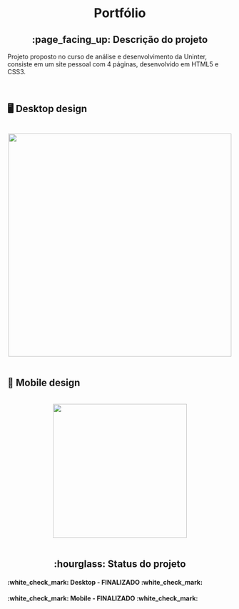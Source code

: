 <h1 align = "center">Portfólio</h1>
<h2 align = "center">:page_facing_up: Descrição do projeto</h2>
<p>Projeto proposto no curso de análise e desenvolvimento da Uninter, consiste em um site pessoal com 4 páginas, desenvolvido em HTML5 e CSS3.</p>
<br>

## :desktop_computer: Desktop design
<br>
<div align = "center">
<img src = "https://github.com/user-attachments/assets/1c223b5b-7aeb-4cdf-8dd3-ab462ad8bf71" width = "500" />
</div>
<br>

## :iphone: Mobile design
<br>
<div align = "center">
<img src = "https://github.com/user-attachments/assets/61d92562-fa9a-4187-8eac-b3142147c50e" width = "300" />
</div>
<br>

<h2 align="center">:hourglass: Status do projeto </h2>
<h4>:white_check_mark: Desktop - FINALIZADO :white_check_mark: </h4>
<h4>:white_check_mark: Mobile - FINALIZADO :white_check_mark: </h4>
<br>
